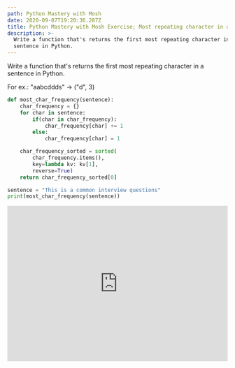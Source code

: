 ```yaml
---
path: Python Mastery with Mosh
date: 2020-09-07T19:20:36.287Z
title: Python Mastery with Mosh Exercise; Most repeating character in a sentence.
description: >-
  Write a function that's returns the first most repeating character in a
  sentence in Python.
---
```

Write a function that's returns the first most repeating character in a sentence in Python. 

For ex.: "aabcddds" -> ("d", 3)

```python
def most_char_frequency(sentence):
    char_frequency = {}
    for char in sentence:
        if(char in char_frequency):
            char_frequency[char] += 1
        else:
            char_frequency[char] = 1

    char_frequency_sorted = sorted(
        char_frequency.items(),
        key=lambda kv: kv[1],
        reverse=True)
    return char_frequency_sorted[0]
```

```python
sentence = "This is a common interview questions"
print(most_char_frequency(sentence))
```

<iframe src="https://trinket.io/embed/python/6373f48958?start=result" width="100%" height="356" frameborder="0" marginwidth="0" marginheight="0" allowfullscreen></iframe>